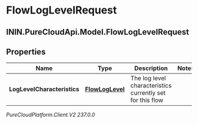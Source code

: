 # FlowLogLevelRequest

## ININ.PureCloudApi.Model.FlowLogLevelRequest

## Properties

|Name | Type | Description | Notes|
|------------ | ------------- | ------------- | -------------|
| **LogLevelCharacteristics** | [**FlowLogLevel**](FlowLogLevel) | The log level characteristics currently set for this flow | |



_PureCloudPlatform.Client.V2 237.0.0_
